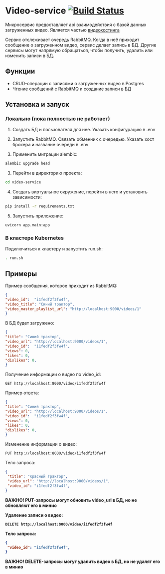 # Video-service [![Build Status](https://github.com/VideoHosting-Platform/video-service/actions/workflows/main.yml/badge.svg)](https://github.com/VideoHosting-Platform/video-service/actions)
Микросервис предоставляет api взаимодействия с базой данных загруженных видео. Является частью [видеохостинга](https://github.com/orgs/VideoHosting-Platform/repositories)

Сервис отслеживает очередь RabbitMQ. Когда в неё приходит сообщение о загруженном видео, сервис делает запись в БД. Другие сервисы могут напрямую обращаться, чтобы получить, удалить или изменить записи в БД.

## Функции

- CRUD-операции с записями о загруженных видео в Postgres
- Чтение сообщений с RabbitMQ и создание записи в БД 

## Установка и запуск

### Локально (пока полностью не работает)

1. Создать БД и пользователя для нее. Указать конфигурацию в .env

2. Запустить RabbitMQ. Связать обменник с очередью. Указать хост брокера и название очереди в .env

2. Применить миграции alembic:

```bash
alembic upgrade head
```

3. Перейти в директорию проекта:

```bash
cd video-service
```

4. Создать виртуальное окружение, перейти в него и установить зависимости:

```bash
pip install -r requirements.txt
```

5. Запустить приложение:

```bash
uvicorn app.main:app
```

### В кластере Kubernetes

Подключиться к кластеру и запустить run.sh:

```bash
. run.sh
```

## Примеры

Пример сообщения, которое приходит из RabbitMQ:

```json
{
"video_id":  "i1fedf2f3fw4f", 
"video_title": "Синий трактор", 
"video_master_playlist_url": "http://localhost:9000/videos/1"
}
```

В БД будет загружено:

```json
{
"title": "Синий трактор", 
"video_url": "http://localhost:9000/videos/1",
"video_id":  "i1fedf2f3fw4f",
"views": 0,
"likes": 0,
"dislikes": 0,
}
```

Получение информации о видео по video_id:

```http
GET http://localhost:8000/video/i1fedf2f3fw4f
```

Пример ответа:

```json
{
"title": "Синий трактор", 
"video_url": "http://localhost:9000/videos/1",
"video_id":  "i1fedf2f3fw4f",
"views": 0,
"likes": 0,
"dislikes": 0,
}
```

Изменение информации о видео:

```http
PUT http://localhost:8000/video/i1fedf2f3fw4f
```

Тело запроса:

```json
{
 "title": "Красный трактор",
 "video_url": "http://localhost:9000/videos/1",
 "video_id": "i1fedf2f3fw4f",
}
```

<b> ВАЖНО! <b> PUT-запросы могут обновить video_url в БД, но не обновляют его в минио

Удаление записи о видео:

```http
DELETE http://localhost:8000/video/i1fedf2f3fw4f
```

Тело запроса:

```json
{
 "video_id": "i1fedf2f3fw4f",
}
```

<b> ВАЖНО! <b> DELETE-запросы могут удалить видео в БД, но не удалят его в минио
